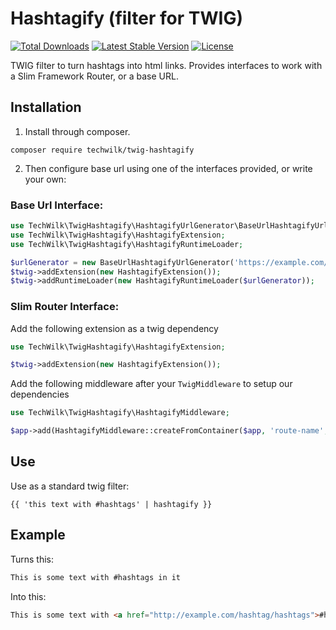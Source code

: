 # Hashtagify (filter for TWIG)

[![Total Downloads](https://img.shields.io/packagist/dt/techwilk/twig-hashtagify.svg)](https://packagist.org/packages/techwilk/twig-hashtagify)
[![Latest Stable Version](https://img.shields.io/packagist/v/techwilk/twig-hashtagify.svg)](https://packagist.org/packages/techwilk/twig-hashtagify)
[![License](https://img.shields.io/packagist/l/techwilk/twig-hashtagify.svg)](https://packagist.org/packages/techwilk/twig-hashtagify)

TWIG filter to turn hashtags into html links. Provides interfaces to work with a Slim Framework Router, or a base URL.

## Installation

1. Install through composer.

```
composer require techwilk/twig-hashtagify
```

2. Then configure base url using one of the interfaces provided, or write your own:

### Base Url Interface:

``` php
use TechWilk\TwigHashtagify\HashtagifyUrlGenerator\BaseUrlHashtagifyUrlGenerator;
use TechWilk\TwigHashtagify\HashtagifyExtension;
use TechWilk\TwigHashtagify\HashtagifyRuntimeLoader;

$urlGenerator = new BaseUrlHashtagifyUrlGenerator('https://example.com/hashtag/');
$twig->addExtension(new HashtagifyExtension());
$twig->addRuntimeLoader(new HashtagifyRuntimeLoader($urlGenerator));
```

### Slim Router Interface:

Add the following extension as a twig dependency

```php
use TechWilk\TwigHashtagify\HashtagifyExtension;

$twig->addExtension(new HashtagifyExtension());
```

Add the following middleware after your `TwigMiddleware` to setup our dependencies

``` php
use TechWilk\TwigHashtagify\HashtagifyMiddleware;

$app->add(HashtagifyMiddleware::createFromContainer($app, 'route-name', 'argument-name'));
```

## Use

Use as a standard twig filter:

``` twig
{{ 'this text with #hashtags' | hashtagify }}
```

## Example

Turns this:

``` html
This is some text with #hashtags in it
```

Into this:

``` html
This is some text with <a href="http://example.com/hashtag/hashtags">#hashtags</a> in it
```
